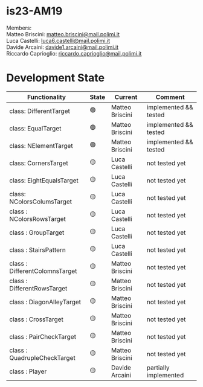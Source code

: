# is23-AM19

Members: <br>
  Matteo Briscini: matteo.briscini@mail.polimi.it <br>
  Luca Castelli: luca6.castelli@mail.polimi.it <br>
  Davide Arcaini: davide1.arcaini@mail.polimi.it <br>
  Riccardo Caprioglio: riccardo.caprioglio@mail.polimi.it <br>

# Development State

| Functionality                  | State           | Current         | Comment             |
|--------------------------------|-----------------|-----------------|---------------------|
| class: DifferentTarget         | :green_circle:  | Matteo Briscini | implemented && tested |
| class: EqualTarget             | :green_circle:  | Matteo Briscini | implemented && tested |
| class: NElementTarget          | :green_circle:  | Matteo Briscini | implemented && tested |
| class: CornersTarget           | :yellow_circle: | Luca Castelli   | not tested yet      |
| class: EightEqualsTarget       | :yellow_circle: | Luca Castelli   | not tested yet  |
| class: NColorsColumsTarget     | :yellow_circle: | Luca Castelli   | not tested yet  |
| class : NColorsRowsTarget      | :yellow_circle: | Luca Castelli   | not tested yet  |
| class : GroupTarget            | :yellow_circle: | Luca Castelli   | not tested yet  |
| class : StairsPattern          | :yellow_circle: | Luca Castelli   | not tested yet  |
| class : DifferentColomnsTarget | :yellow_circle: | Matteo Briscini   | not tested yet  |
| class : DifferentRowsTarget    | :yellow_circle: | Matteo Briscini   | not tested yet  |
| class : DiagonAlleyTarget      | :yellow_circle: | Matteo Briscini   | not tested yet  |
| class : CrossTarget            | :yellow_circle: | Matteo Briscini   | not tested yet  |
| class : PairCheckTarget        | :yellow_circle: | Matteo Briscini   | not tested yet  |
| class : QuadrupleCheckTarget   | :yellow_circle: | Matteo Briscini   | not tested yet  |
| class : Player                 | :yellow_circle: | Davide Arcaini  | partially implemented |
